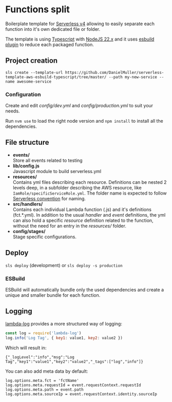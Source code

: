 # Functions split

Boilerplate template for [Serverless v4](https://serverless.com) allowing to easily separate each function into it's own dedicated file or folder.

The template is using [Typescript](https://www.typescriptlang.org/) with [NodeJS 22.x](https://nodejs.org/) and it uses [esbuild plugin](https://github.com/floydspace/serverless-esbuild/) to reduce each packaged function.

## Project creation

`sls create --template-url https://github.com/DanielMuller/serverless-template-aws-esbuild-typescript/tree/master/ --path my-new-service --name awesome-service`

### Configuration

Create and edit _config/dev.yml_ and _config/production.yml_ to suit your needs.

Run `nvm use` to load the right node version and `npm install` to install all the dependencies.

## File structure

- **events/**  
  Store all events related to testing
- **lib/config.js**  
  Javascript module to build serverless.yml
- **resources/**  
  Contains yml files describing each resource. Definitions can be nested 2 levels deep, in a subfolder describing the AWS resource, like `IamRole/specificServiceRole.yml`.
  The folder name is expected to follow [Serverless convention](https://serverless.com/framework/docs/providers/aws/guide/resources#aws-cloudformation-resource-reference) for naming.
- **src/handlers/**  
  Contains each individual Lambda function (.js) and it's definitions (fct.*.yml).
  In addition to the usual _handler_ and _event_ definitions, the yml can also hold a specific _resource_ definition related to the function, without the need for an entry in the _resources/_ folder.
- **config/stages/**  
  Stage specific configurations.

## Deploy

`sls deploy` (development) or `sls deploy -s production`

### ESBuild

ESBuild will automatically bundle only the used dependencies and create a unique and smaller bundle for each function.

## Logging

[lambda-log](https://www.npmjs.com/package/lambda-log) provides a more structured way of logging:

```javascript
const log = require('lambda-log')
log.info('Log Tag', { key1: value1, key2: value2 })
```

Which will result in:

```
{"_logLevel":"info","msg":"Log Tag","key1":"value1","key2":"value2","_tags":["log","info"]}
```

You can also add meta data by default:

```
log.options.meta.fct = 'fctName'
log.options.meta.requestId = event.requestContext.requestId
log.options.meta.path = event.path
log.options.meta.sourceIp = event.requestContext.identity.sourceIp
```
